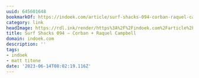 ```yaml
---
uuid: 645601648
bookmarkOf: https://indoek.com/article/surf-shacks-094-corban-raquel-campbell/
category: link
headImage: https://rdl.ink/render/https%3A%2F%2Findoek.com%2Farticle%2Fsurf-shacks-094-corban-raquel-campbell%2F
title: Surf Shacks 094 – Corban + Raquel Campbell
domain: indoek.com
description: ''
tags:
- indoek
- matt titone
date: '2023-06-14T08:02:19.116Z'
---
```



